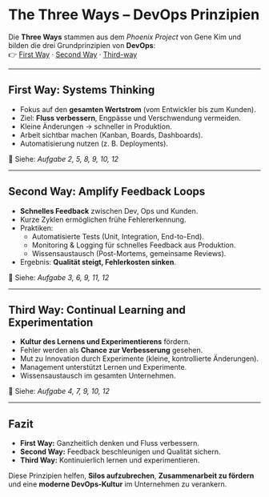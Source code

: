 # The Three Ways – DevOps Prinzipien

Die **Three Ways** stammen aus dem _Phoenix Project_ von Gene Kim und bilden die drei Grundprinzipien von **DevOps**:  
👉 [First Way](#first-way-systems-thinking) · [Second Way](#second-way-amplify-feedback-loops) · [Third-way](#third-way-continual-learning-and-experimentation)

---

## First Way: Systems Thinking

- Fokus auf den **gesamten Wertstrom** (vom Entwickler bis zum Kunden).
- Ziel: **Fluss verbessern**, Engpässe und Verschwendung vermeiden.
- Kleine Änderungen → schneller in Produktion.
- Arbeit sichtbar machen (Kanban, Boards, Dashboards).
- Automatisierung nutzen (z. B. Deployments).

🔗 Siehe: _Aufgabe 2, 5, 8, 9, 10, 12_

---

## Second Way: Amplify Feedback Loops

- **Schnelles Feedback** zwischen Dev, Ops und Kunden.
- Kurze Zyklen ermöglichen frühe Fehlererkennung.
- Praktiken:
  - Automatisierte Tests (Unit, Integration, End-to-End).
  - Monitoring & Logging für schnelles Feedback aus Produktion.
  - Wissensaustausch (Post-Mortems, gemeinsame Reviews).
- Ergebnis: **Qualität steigt, Fehlerkosten sinken**.

🔗 Siehe: _Aufgabe 3, 6, 9, 11, 12_

---

## Third Way: Continual Learning and Experimentation

- **Kultur des Lernens und Experimentierens** fördern.
- Fehler werden als **Chance zur Verbesserung** gesehen.
- Mut zu Innovation durch Experimente (kleine, kontrollierte Änderungen).
- Management unterstützt Lernen und Experimente.
- Wissensaustausch im gesamten Unternehmen.

🔗 Siehe: _Aufgabe 4, 7, 9, 10, 12_

---

## Fazit

- **First Way:** Ganzheitlich denken und Fluss verbessern.
- **Second Way:** Feedback beschleunigen und Qualität sichern.
- **Third Way:** Kontinuierlich lernen und experimentieren.

Diese Prinzipien helfen, **Silos aufzubrechen**, **Zusammenarbeit zu fördern** und eine **moderne DevOps-Kultur** im Unternehmen zu verankern.
